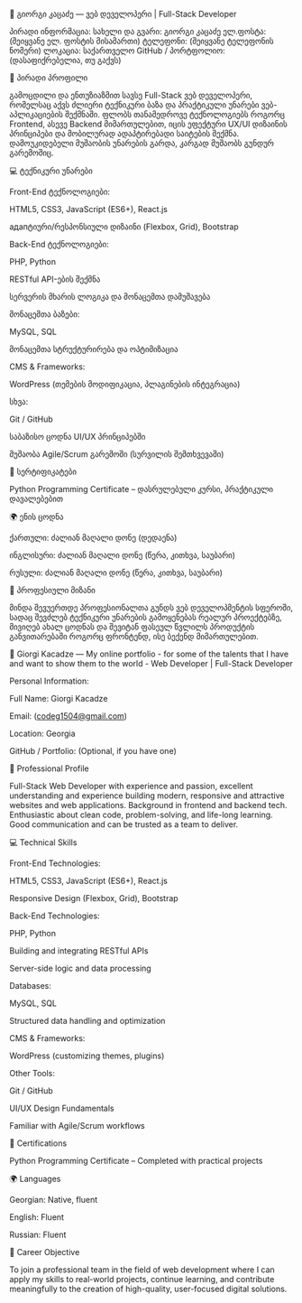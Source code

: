 📄 გიორგი კაცაძე — ვებ დეველოპერი | Full-Stack Developer

პირადი ინფორმაცია:
სახელი და გვარი: გიორგი კაცაძე
ელ.ფოსტა: (შეიყვანე ელ. ფოსტის მისამართი)
ტელეფონი: (შეიყვანე ტელეფონის ნომერი)
ლოკაცია: საქართველო
GitHub / პორტფოლიო: (დასაფიქრებელია, თუ გაქვს)

🧠 პირადი პროფილი

გამოცდილი და ენთუზიაზმით სავსე Full-Stack ვებ დეველოპერი, რომელსაც აქვს ძლიერი ტექნიკური ბაზა და პრაქტიკული უნარები ვებ-აპლიკაციების შექმნაში. ფლობს თანამედროვე ტექნოლოგიებს როგორც Frontend, ასევე Backend მიმართულებით, იცის ეფექტური UX/UI დიზაინის პრინციპები და მობილურად ადაპტირებადი საიტების შექმნა. დამოუკიდებელი მუშაობის უნარების გარდა, კარგად მუშაობს გუნდურ გარემოშიც.

💻 ტექნიკური უნარები

Front-End ტექნოლოგიები:

HTML5, CSS3, JavaScript (ES6+), React.js

адапტიური/რესპონსიული დიზაინი (Flexbox, Grid), Bootstrap

Back-End ტექნოლოგიები:

PHP, Python

RESTful API-ების შექმნა

სერვერის მხარის ლოგიკა და მონაცემთა დამუშავება

მონაცემთა ბაზები:

MySQL, SQL

მონაცემთა სტრუქტურირება და ოპტიმიზაცია

CMS & Frameworks:

WordPress (თემების მოდიფიკაცია, პლაგინების ინტეგრაცია)

სხვა:

Git / GitHub

საბაზისო ცოდნა UI/UX პრინციპებში

მუშაობა Agile/Scrum გარემოში (სურვილის შემთხვევაში)

📜 სერტიფიკატები

Python Programming Certificate – დასრულებული კურსი, პრაქტიკული დავალებებით

🌍 ენის ცოდნა

ქართული: ძალიან მაღალი დონე (დედაენა)

ინგლისური: ძალიან მაღალი დონე (წერა, კითხვა, საუბარი)

რუსული: ძალიან მაღალი დონე (წერა, კითხვა, საუბარი)

🎯 პროფესიული მიზანი

მინდა შევუერთდე პროფესიონალთა გუნდს ვებ დეველოპმენტის სფეროში, სადაც შევძლებ ტექნიკური უნარების გამოყენებას რეალურ პროექტებზე, მივიღებ ახალ ცოდნას და შევიტან ფასეულ წვლილს პროდუქტის განვითარებაში როგორც ფრონტენდ, ისე ბექენდ მიმართულებით.





📄 Giorgi Kacadze — My online portfolio - for some of the talents that I have and want to show them to the world - Web Developer | Full-Stack Developer

Personal Information:

Full Name: Giorgi Kacadze

Email: (codeg1504@gmail.com)

Location: Georgia

GitHub / Portfolio: (Optional, if you have one)

🧠 Professional Profile

Full-Stack Web Developer with experience and passion, excellent understanding and experience building modern, responsive and attractive websites and web applications. Background in frontend and backend tech. Enthusiastic about clean code, problem-solving, and life-long learning. Good communication and can be trusted as a team to deliver.

💻 Technical Skills

Front-End Technologies:

HTML5, CSS3, JavaScript (ES6+), React.js

Responsive Design (Flexbox, Grid), Bootstrap

Back-End Technologies:

PHP, Python

Building and integrating RESTful APIs

Server-side logic and data processing

Databases:

MySQL, SQL

Structured data handling and optimization

CMS & Frameworks:

WordPress (customizing themes, plugins)

Other Tools:

Git / GitHub

UI/UX Design Fundamentals

Familiar with Agile/Scrum workflows

📜 Certifications

Python Programming Certificate – Completed with practical projects

🌍 Languages

Georgian: Native, fluent

English: Fluent 

Russian: Fluent 

🎯 Career Objective

To join a professional team in the field of web development where I can apply my skills to real-world projects, continue learning, and contribute meaningfully to the creation of high-quality, user-focused digital solutions.


